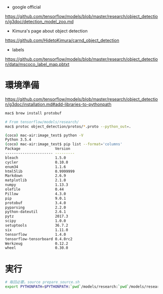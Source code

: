 - google official

https://github.com/tensorflow/models/blob/master/research/object_detection/g3doc/detection_model_zoo.md

- Kimura's page about object detection

https://github.com/HidetoKimura/carnd_object_detection

- labels

https://github.com/tensorflow/models/blob/master/research/object_detection/data/mscoco_label_map.pbtxt



# 環境準備

https://github.com/tensorflow/models/blob/master/research/object_detection/g3doc/installation.md#add-libraries-to-pythonpath

```sh
mac$ brew install protobuf

# From tensorflow/models/research/
mac$ protoc object_detection/protos/*.proto --python_out=.
```

``` sh
(coco) mac-air:image_test$ python -V
Python 3.5.4
(coco) mac-air:image_test$ pip list --format='columns'
Package                Version
---------------------- ---------
bleach                 1.5.0
cycler                 0.10.0
enum34                 1.1.6
html5lib               0.9999999
Markdown               2.6.9
matplotlib             2.1.0
numpy                  1.13.3
olefile                0.44
Pillow                 4.3.0
pip                    9.0.1
protobuf               3.4.0
pyparsing              2.2.0
python-dateutil        2.6.1
pytz                   2017.3
scipy                  1.0.0
setuptools             36.7.2
six                    1.11.0
tensorflow             1.4.0
tensorflow-tensorboard 0.4.0rc2
Werkzeug               0.12.2
wheel                  0.30.0
```


# 実行

```sh
# 毎回必要。source prepare_source.sh
export PYTHONPATH=$PYTHONPATH:`pwd`/models/research:`pwd`/models/research/slim
```



